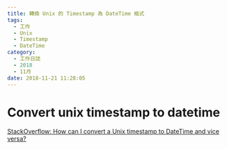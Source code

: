 ```yaml
---
title: 轉換 Unix 的 Timestamp 為 DateTime 格式
tags:
  - 工作
  - Unix
  - Timestamp
  - DateTime
category:
  - 工作日誌
  - 2018
  - 11月
date: 2018-11-21 11:28:05
---
```

# Convert unix timestamp to datetime #

[StackOverflow: How can I convert a Unix timestamp to DateTime and vice versa?](https://stackoverflow.com/questions/249760/how-can-i-convert-a-unix-timestamp-to-datetime-and-vice-versa)